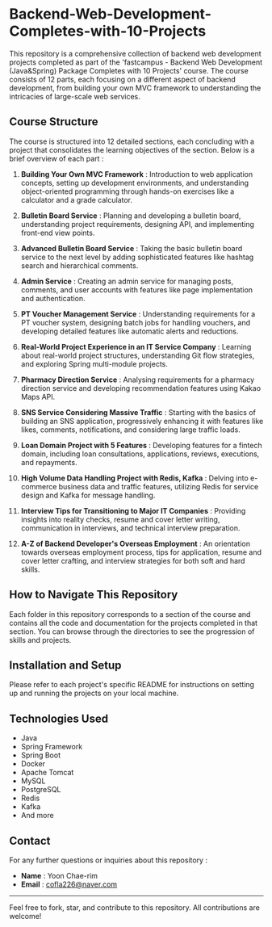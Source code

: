 # Backend-Web-Development-Completes-with-10-Projects

This repository is a comprehensive collection of backend web development projects completed as part of the 'fastcampus - Backend Web Development (Java&amp;Spring) Package Completes with 10 Projects' course. The course consists of 12 parts, each focusing on a different aspect of backend development, from building your own MVC framework to understanding the intricacies of large-scale web services.

## Course Structure

The course is structured into 12 detailed sections, each concluding with a project that consolidates the learning objectives of the section. Below is a brief overview of each part :

1. **Building Your Own MVC Framework** : Introduction to web application concepts, setting up development environments, and understanding object-oriented programming through hands-on exercises like a calculator and a grade calculator.

2. **Bulletin Board Service** : Planning and developing a bulletin board, understanding project requirements, designing API, and implementing front-end view points.

3. **Advanced Bulletin Board Service** : Taking the basic bulletin board service to the next level by adding sophisticated features like hashtag search and hierarchical comments.

4. **Admin Service** : Creating an admin service for managing posts, comments, and user accounts with features like page implementation and authentication.

5. **PT Voucher Management Service** : Understanding requirements for a PT voucher system, designing batch jobs for handling vouchers, and developing detailed features like automatic alerts and reductions.

6. **Real-World Project Experience in an IT Service Company** : Learning about real-world project structures, understanding Git flow strategies, and exploring Spring multi-module projects.

7. **Pharmacy Direction Service** : Analysing requirements for a pharmacy direction service and developing recommendation features using Kakao Maps API.

8. **SNS Service Considering Massive Traffic** : Starting with the basics of building an SNS application, progressively enhancing it with features like likes, comments, notifications, and considering large traffic loads.

9. **Loan Domain Project with 5 Features** : Developing features for a fintech domain, including loan consultations, applications, reviews, executions, and repayments.

10. **High Volume Data Handling Project with Redis, Kafka** : Delving into e-commerce business data and traffic features, utilizing Redis for service design and Kafka for message handling.

11. **Interview Tips for Transitioning to Major IT Companies** : Providing insights into reality checks, resume and cover letter writing, communication in interviews, and technical interview preparation.

12. **A-Z of Backend Developer's Overseas Employment** : An orientation towards overseas employment process, tips for application, resume and cover letter crafting, and interview strategies for both soft and hard skills.

## How to Navigate This Repository

Each folder in this repository corresponds to a section of the course and contains all the code and documentation for the projects completed in that section. You can browse through the directories to see the progression of skills and projects.

## Installation and Setup

Please refer to each project's specific README for instructions on setting up and running the projects on your local machine.

## Technologies Used

- Java
- Spring Framework
- Spring Boot
- Docker
- Apache Tomcat
- MySQL
- PostgreSQL
- Redis
- Kafka
- And more

## Contact

For any further questions or inquiries about this repository :

- **Name** : Yoon Chae-rim
- **Email** : cofla226@naver.com

---

Feel free to fork, star, and contribute to this repository. All contributions are welcome!

